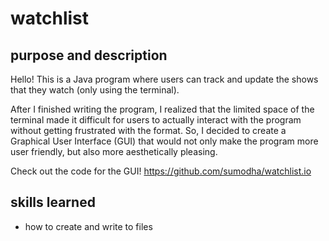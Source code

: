 # watchlist


## purpose and description 
Hello! This is a Java program where users can track and update the shows that they watch (only using the terminal). 

After I finished writing the program, I realized that the limited space of the terminal made it difficult for users to actually interact with the program without getting frustrated with the format. So, I decided to create a Graphical User Interface (GUI) that would not only make the program more user friendly, but also more aesthetically pleasing. 

Check out the code for the GUI! 
https://github.com/sumodha/watchlist.io


## skills learned
- how to create and write to files

